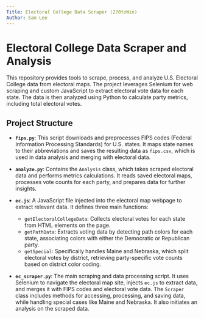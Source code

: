 ```yaml
---
Title: Electoral College Data Scraper (270toWin)
Author: Sam Lee
---
```


# Electoral College Data Scraper and Analysis

This repository provides tools to scrape, process, and analyze U.S. Electoral College data from electoral maps. The project leverages Selenium for web scraping and custom JavaScript to extract electoral vote data for each state. The data is then analyzed using Python to calculate party metrics, including total electoral votes.

## Project Structure

- **`fips.py`**: This script downloads and preprocesses FIPS codes (Federal Information Processing Standards) for U.S. states. It maps state names to their abbreviations and saves the resulting data as `fips.csv`, which is used in data analysis and merging with electoral data.

- **`analyze.py`**: Contains the `Analysis` class, which takes scraped electoral data and performs metrics calculations. It reads saved electoral maps, processes vote counts for each party, and prepares data for further insights.

- **`ec.js`**: A JavaScript file injected into the electoral map webpage to extract relevant data. It defines three main functions:
  - `getElectoralCollegeData`: Collects electoral votes for each state from HTML elements on the page.
  - `getPathData`: Extracts voting data by detecting path colors for each state, associating colors with either the Democratic or Republican party.
  - `getSpecial`: Specifically handles Maine and Nebraska, which split electoral votes by district, retrieving party-specific vote counts based on district color coding.

- **`ec_scraper.py`**: The main scraping and data processing script. It uses Selenium to navigate the electoral map site, injects `ec.js` to extract data, and merges it with FIPS codes and electoral vote data. The `Scraper` class includes methods for accessing, processing, and saving data, while handling special cases like Maine and Nebraska. It also initiates an analysis on the scraped data.
